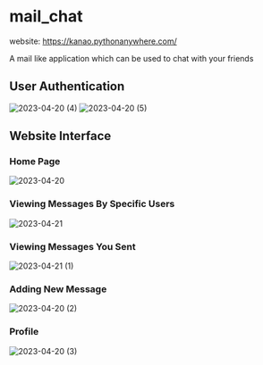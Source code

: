 # mail_chat
website: https://kanao.pythonanywhere.com/

A mail like application which can be used to chat with your friends

<h2>User Authentication</h2>

![2023-04-20 (4)](https://user-images.githubusercontent.com/74056138/233285066-132c725e-abf6-4459-91b6-97bc385db86b.png)
![2023-04-20 (5)](https://user-images.githubusercontent.com/74056138/233284708-e0acdb9a-ab48-45ba-b9c6-2f02dfceb088.png)

<h2>Website Interface</h2>

<h3> Home Page </h3>

![2023-04-20](https://user-images.githubusercontent.com/74056138/233284737-453cd701-d53e-430e-a1a4-8e2def538539.png)

<h3> Viewing Messages By Specific Users </h3>

![2023-04-21](https://user-images.githubusercontent.com/74056138/233465377-63d940b3-327b-45b0-b629-7e1b87036b20.png)

<h3> Viewing Messages You Sent </h3>

![2023-04-21 (1)](https://user-images.githubusercontent.com/74056138/233465392-4e6de657-8ae7-4baf-bd39-a315f5253f04.png)

<h3> Adding New Message </h3>

![2023-04-20 (2)](https://user-images.githubusercontent.com/74056138/233284805-28d90e92-fbad-43d1-9dc9-354b15fdc622.png)

<h3> Profile </h3>

![2023-04-20 (3)](https://user-images.githubusercontent.com/74056138/233284808-b88b898f-aa41-4114-9626-803fbcffa077.png)
